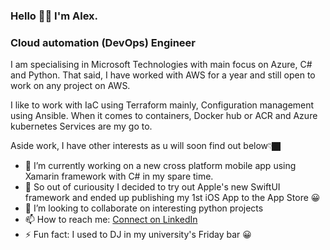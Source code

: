 ### Hello 👋🏿 I'm Alex.

### Cloud automation (DevOps) Engineer

I am specialising in Microsoft Technologies with main focus on Azure, C# and Python. That said, I have worked with AWS for a year and still open to work on any project on AWS.

I like to work with IaC using Terraform mainly, Configuration management using Ansible. When it comes to containers, Docker hub or ACR and Azure kubernetes Services are my go to.


Aside work, I have other interests as u will soon find out below👇🏿
- 🔭 I’m currently working on a new cross platform mobile app using Xamarin framework with C#  in my spare time.
- 🌱 So out of curiousity I decided to try out Apple's new SwiftUI framework and ended up publishing my 1st iOS App to the App Store 😀
- 👯 I’m looking to collaborate on interesting python projects
- 📫 How to reach me: [Connect on LinkedIn](https://www.linkedin.com/in/alex-gameli-heyman-1a556070/)
- ⚡ Fun fact: I used to DJ in my university's Friday bar 😀
